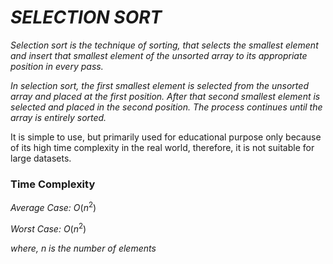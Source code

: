# _SELECTION SORT_

_Selection sort is the technique of sorting, that selects the smallest element and insert that smallest element of the unsorted array to its appropriate position in every pass._

_In selection sort, the first smallest element is selected from the unsorted array and placed at the first position. After that second smallest element is selected and placed in the second position. The process continues until the array is entirely sorted._

It is simple to use, but primarily used for educational purpose only because of its high time complexity in the real world, therefore, it is not suitable for large datasets.

### Time Complexity
_Average Case: O_($n^2$)

_Worst Case: O_($n^2$)

_where,_ $n$ _is the number of elements_
